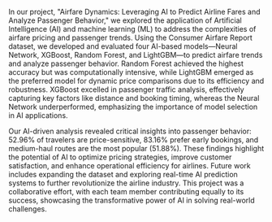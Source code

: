 In our project, "Airfare Dynamics: Leveraging AI to Predict Airline Fares and Analyze Passenger Behavior," we explored the application of Artificial Intelligence (AI) and machine learning (ML) to address the complexities of airfare pricing and passenger trends. Using the Consumer Airfare Report dataset, we developed and evaluated four AI-based models—Neural Network, XGBoost, Random Forest, and LightGBM—to predict airfare trends and analyze passenger behavior. Random Forest achieved the highest accuracy but was computationally intensive, while LightGBM emerged as the preferred model for dynamic price comparisons due to its efficiency and robustness. XGBoost excelled in passenger traffic analysis, effectively capturing key factors like distance and booking timing, whereas the Neural Network underperformed, emphasizing the importance of model selection in AI applications.

Our AI-driven analysis revealed critical insights into passenger behavior: 52.96% of travelers are price-sensitive, 83.16% prefer early bookings, and medium-haul routes are the most popular (51.88%). These findings highlight the potential of AI to optimize pricing strategies, improve customer satisfaction, and enhance operational efficiency for airlines. Future work includes expanding the dataset and exploring real-time AI prediction systems to further revolutionize the airline industry. This project was a collaborative effort, with each team member contributing equally to its success, showcasing the transformative power of AI in solving real-world challenges.


